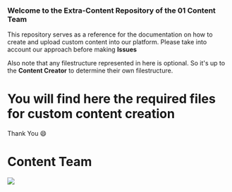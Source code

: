 ### Welcome to the Extra-Content Repository of the 01 Content Team

This repository serves as a reference for the documentation on how to create and upload custom content into our platform.
Please take into account our approach before making **Issues**

Also note that any filestructure represented in here is optional. 
So it's up to the **Content Creator** to determine their own filestructure.

# You will find here the required files for custom content creation

Thank You :smile:
# Content Team

![](https://www.01talent.com/wp-content/uploads/2021/10/01Talent-Vert-Blanc.png.webp)
